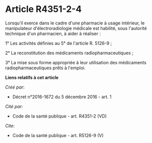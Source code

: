 # Article R4351-2-4

Lorsqu'il exerce dans le cadre d'une pharmacie à usage intérieur, le manipulateur d'électroradiologie médicale est habilité,
sous l'autorité technique d'un pharmacien, à aider à réaliser : 

1° Les activités définies au 5° de l'article R. 5126-9 ; 

2° La reconstitution des médicaments radiopharmaceutiques ; 

3° La mise sous forme appropriée à leur utilisation des médicaments radiopharmaceutiques prêts à l'emploi.

**Liens relatifs à cet article**

_Créé par_:

  - Décret n°2016-1672 du 5 décembre 2016 - art. 1

_Cité par_:

  - Code de la santé publique - art. R4351-2 (VD)

_Cite_:

  - Code de la santé publique - art. R5126-9 (V)
